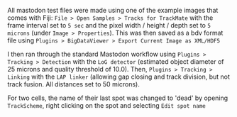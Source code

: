 All mastodon test files were made using one of the example images that comes with Fiji: `File > Open Samples > Tracks for TrackMate` with the frame interval set to `5 sec` and the pixel width / height / depth set to `5 microns` (under `Image > Properties`). This was then saved as a bdv format file using `Plugins > BigDataViewer > Export Current Image as XML/HDF5`

I then ran through the standard Mastodon workflow using `Plugins > Tracking > Detection` with the `LoG detector` (estimated object diameter of 25 microns and quality threshold of 10.0). Then, `Plugins > Tracking > Linking` with the `LAP linker` (allowing gap closing and track division, but not track fusion. All distances set to 50 microns).

For two cells, the name of their last spot was changed to 'dead' by opening `TrackScheme`, right clicking on the spot and selecting `Edit spot name`
